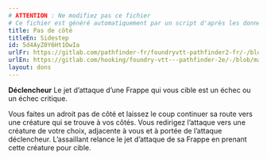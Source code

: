 ```yaml
---
# ATTENTION : Ne modifiez pas ce fichier
# Ce fichier est généré automatiquement par un script d'après les données du module Foundry VTT officiel et de sa traduction
title: Pas de côté
titleEn: Sidestep
id: 5d4AyZ0Y6Ht1OwIa
urlFr: https://gitlab.com/pathfinder-fr/foundryvtt-pathfinder2-fr/-/blob/master/data/feats/5d4AyZ0Y6Ht1OwIa.htm
urlEn: https://gitlab.com/hooking/foundry-vtt---pathfinder-2e/-/blob/master/packs/data/feats.db/sidestep.json
layout: dons
---
```

**Déclencheur** Le jet d’attaque d’une Frappe qui vous cible est un échec ou un échec critique.

Vous faites un adroit pas de côté et laissez le coup continuer sa route vers une créature qui se trouve à vos côtés. Vous redirigez l’attaque vers une créature de votre choix, adjacente à vous et à portée de l’attaque déclencheur. L’assaillant relance le jet d’attaque de sa Frappe en prenant cette créature pour cible.
